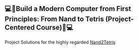 ## :computer::school_satchel:Build a Modern Computer from First Principles: From Nand to Tetris (Project-Centered Course):school_satchel::computer:
Project Solutions for the highly regarded [Nand2Tetris](https://www.nand2tetris.org/)